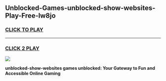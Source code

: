 
## Unblocked-Games-unblocked-show-websites-Play-Free-lw8jo
<h3>
<a href="https://premium76.site?title=unblocked-show-websites&ref=23A">CLICK TO PLAY</a></h3>
<hr>

<h3>
<a href="https://premium76.site?title=unblocked-show-websites&ref=23A">CLICK 2 PLAY</a>
  
</h3>

<a href="https://premium76.site?title=unblocked-show-websites&ref=23A"><img src="https://clearcache.store/games.png"></a>


**unblocked-show-websites games unblocked: Your Gateway to Fun and Accessible Online Gaming**
